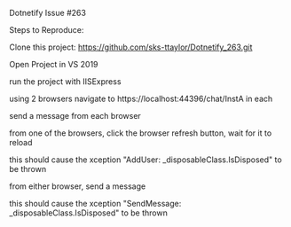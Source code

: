 Dotnetify Issue #263

Steps to Reproduce:

Clone this project: https://github.com/sks-ttaylor/Dotnetify_263.git

Open Project in VS 2019

run the project with IISExpress

using 2 browsers navigate to https://localhost:44396/chat/InstA in each

send a message from each browser

from one of the browsers, click the browser refresh button, wait for it to reload

this should cause the xception "AddUser: _disposableClass.IsDisposed" to be thrown

from either browser, send a message

this should cause the xception "SendMessage: _disposableClass.IsDisposed" to be thrown

